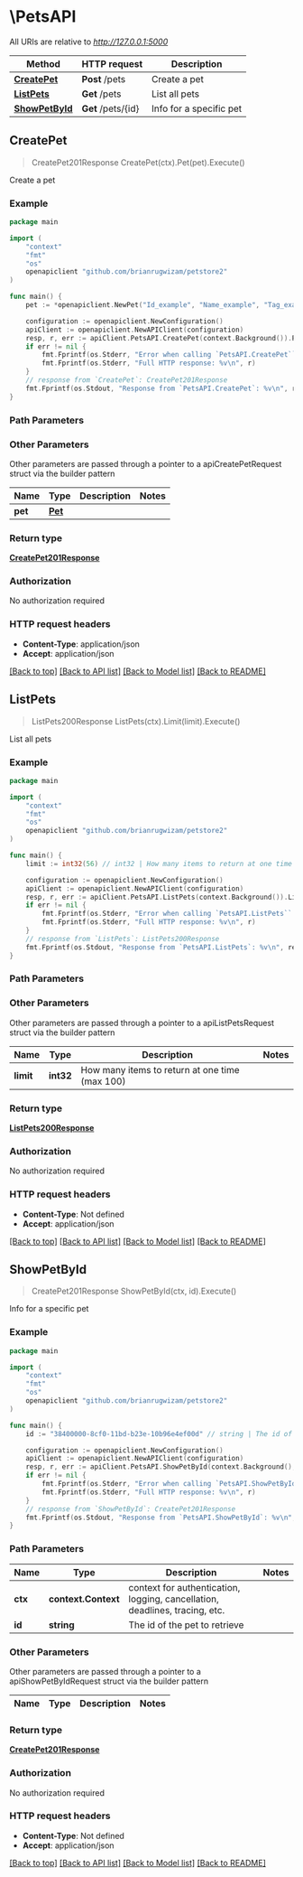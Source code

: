 # \PetsAPI

All URIs are relative to *http://127.0.0.1:5000*

Method | HTTP request | Description
------------- | ------------- | -------------
[**CreatePet**](PetsAPI.md#CreatePet) | **Post** /pets | Create a pet
[**ListPets**](PetsAPI.md#ListPets) | **Get** /pets | List all pets
[**ShowPetById**](PetsAPI.md#ShowPetById) | **Get** /pets/{id} | Info for a specific pet



## CreatePet

> CreatePet201Response CreatePet(ctx).Pet(pet).Execute()

Create a pet

### Example

```go
package main

import (
	"context"
	"fmt"
	"os"
	openapiclient "github.com/brianrugwizam/petstore2"
)

func main() {
	pet := *openapiclient.NewPet("Id_example", "Name_example", "Tag_example") // Pet | 

	configuration := openapiclient.NewConfiguration()
	apiClient := openapiclient.NewAPIClient(configuration)
	resp, r, err := apiClient.PetsAPI.CreatePet(context.Background()).Pet(pet).Execute()
	if err != nil {
		fmt.Fprintf(os.Stderr, "Error when calling `PetsAPI.CreatePet``: %v\n", err)
		fmt.Fprintf(os.Stderr, "Full HTTP response: %v\n", r)
	}
	// response from `CreatePet`: CreatePet201Response
	fmt.Fprintf(os.Stdout, "Response from `PetsAPI.CreatePet`: %v\n", resp)
}
```

### Path Parameters



### Other Parameters

Other parameters are passed through a pointer to a apiCreatePetRequest struct via the builder pattern


Name | Type | Description  | Notes
------------- | ------------- | ------------- | -------------
 **pet** | [**Pet**](Pet.md) |  | 

### Return type

[**CreatePet201Response**](CreatePet201Response.md)

### Authorization

No authorization required

### HTTP request headers

- **Content-Type**: application/json
- **Accept**: application/json

[[Back to top]](#) [[Back to API list]](../README.md#documentation-for-api-endpoints)
[[Back to Model list]](../README.md#documentation-for-models)
[[Back to README]](../README.md)


## ListPets

> ListPets200Response ListPets(ctx).Limit(limit).Execute()

List all pets

### Example

```go
package main

import (
	"context"
	"fmt"
	"os"
	openapiclient "github.com/brianrugwizam/petstore2"
)

func main() {
	limit := int32(56) // int32 | How many items to return at one time (max 100) (optional)

	configuration := openapiclient.NewConfiguration()
	apiClient := openapiclient.NewAPIClient(configuration)
	resp, r, err := apiClient.PetsAPI.ListPets(context.Background()).Limit(limit).Execute()
	if err != nil {
		fmt.Fprintf(os.Stderr, "Error when calling `PetsAPI.ListPets``: %v\n", err)
		fmt.Fprintf(os.Stderr, "Full HTTP response: %v\n", r)
	}
	// response from `ListPets`: ListPets200Response
	fmt.Fprintf(os.Stdout, "Response from `PetsAPI.ListPets`: %v\n", resp)
}
```

### Path Parameters



### Other Parameters

Other parameters are passed through a pointer to a apiListPetsRequest struct via the builder pattern


Name | Type | Description  | Notes
------------- | ------------- | ------------- | -------------
 **limit** | **int32** | How many items to return at one time (max 100) | 

### Return type

[**ListPets200Response**](ListPets200Response.md)

### Authorization

No authorization required

### HTTP request headers

- **Content-Type**: Not defined
- **Accept**: application/json

[[Back to top]](#) [[Back to API list]](../README.md#documentation-for-api-endpoints)
[[Back to Model list]](../README.md#documentation-for-models)
[[Back to README]](../README.md)


## ShowPetById

> CreatePet201Response ShowPetById(ctx, id).Execute()

Info for a specific pet

### Example

```go
package main

import (
	"context"
	"fmt"
	"os"
	openapiclient "github.com/brianrugwizam/petstore2"
)

func main() {
	id := "38400000-8cf0-11bd-b23e-10b96e4ef00d" // string | The id of the pet to retrieve

	configuration := openapiclient.NewConfiguration()
	apiClient := openapiclient.NewAPIClient(configuration)
	resp, r, err := apiClient.PetsAPI.ShowPetById(context.Background(), id).Execute()
	if err != nil {
		fmt.Fprintf(os.Stderr, "Error when calling `PetsAPI.ShowPetById``: %v\n", err)
		fmt.Fprintf(os.Stderr, "Full HTTP response: %v\n", r)
	}
	// response from `ShowPetById`: CreatePet201Response
	fmt.Fprintf(os.Stdout, "Response from `PetsAPI.ShowPetById`: %v\n", resp)
}
```

### Path Parameters


Name | Type | Description  | Notes
------------- | ------------- | ------------- | -------------
**ctx** | **context.Context** | context for authentication, logging, cancellation, deadlines, tracing, etc.
**id** | **string** | The id of the pet to retrieve | 

### Other Parameters

Other parameters are passed through a pointer to a apiShowPetByIdRequest struct via the builder pattern


Name | Type | Description  | Notes
------------- | ------------- | ------------- | -------------


### Return type

[**CreatePet201Response**](CreatePet201Response.md)

### Authorization

No authorization required

### HTTP request headers

- **Content-Type**: Not defined
- **Accept**: application/json

[[Back to top]](#) [[Back to API list]](../README.md#documentation-for-api-endpoints)
[[Back to Model list]](../README.md#documentation-for-models)
[[Back to README]](../README.md)

